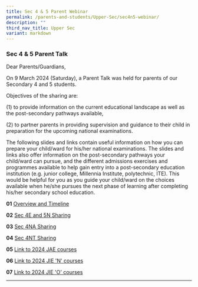 ```yaml
---
title: Sec 4 & 5 Parent Webinar
permalink: /parents-and-students/Upper-Sec/sec4n5-webinar/
description: ""
third_nav_title: Upper Sec
variant: markdown
---
```

### Sec 4 &amp; 5 Parent Talk

Dear Parents/Guardians,

On 9 March 2024 (Saturday), a Parent Talk was held for parents of our Secondary 4 and 5 students.

Objectives of the sharing are:

(1) to provide information on the current educational landscape as well as the post-secondary pathways available,

(2) to partner parents in providing supervision and guidance to their child in preparation for the upcoming national examinations.

The following slides and links contain useful information on how you can prepare your child/ward for his/her national examinations. The slides and links also offer information on the post-secondary pathways your child/ward can pursue, and the different admissions exercises and programmes available to help gain entry into a post-secondary education institution (e.g. junior college, Millennia Institute, polytechnic, ITE). This would be helpful for you as you guide your child/ward on the choices available when he/she pursues the next phase of learning after completing his/her secondary school education.

**01** [Overview and Timeline](/files/Parents%20and%20Students/Upper%20Sec/Sec_4___5_Post_Sec_Pathways_Talk_Overview_2024.pdf)

**02** [Sec 4E and 5N Sharing](/files/Parents%20and%20Students/Upper%20Sec/Sec_4E_and_5N_Sharing_2024.pdf)

**03** [Sec 4NA Sharing](/files/Parents%20and%20Students/Upper%20Sec/Sec_4NA_Sharing_2024.pdf)

**04** [Sec 4NT Sharing](/files/Parents%20and%20Students/Upper%20Sec/Sec_4NT_Sharing_2024.pdf)

**05** [Link to 2024 JAE courses](https://www.moe.gov.sg/-/media/files/post-secondary/2024-jae/2024-jae-courses.pdf)

**06** [Link to 2024 JIE 'N' courses](https://www.ite.edu.sg/docs/default-source/admissions-docs/full-time/publications/admission-booklet/gce-n-admission-booklet-2024.pdf)

**07** [Link to 2024 JIE 'O' courses](https://www.ite.edu.sg/docs/default-source/admissions-docs/full-time/publications/admission-booklet/gce-o-admission-booklet-2024.pdf)

<hr>